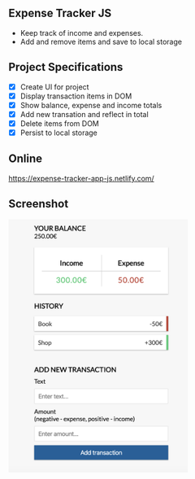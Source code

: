 ## Expense Tracker JS

* Keep track of income and expenses. 
* Add and remove items and save to local storage

## Project Specifications

* [x] Create UI for project
* [x] Display transaction items in DOM
* [x] Show balance, expense and income totals
* [x] Add new transation and reflect in total
* [x] Delete items from DOM
* [x] Persist to local storage

## Online
https://expense-tracker-app-js.netlify.com/

## Screenshot
<img src="https://github.com/se4astien/expense-tracker-js/blob/master/screenshots/expense-tracker.png" width="70%" />
